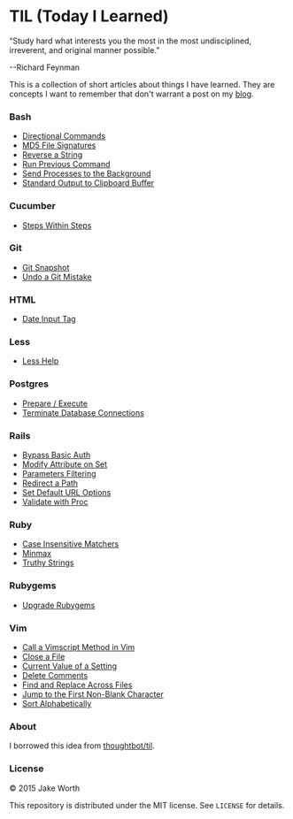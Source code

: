 # TIL (Today I Learned)

“Study hard what interests you the most in the most undisciplined, irreverent, and original manner possible.”

--Richard Feynman

This is a collection of short articles about things I have learned. They are concepts I want to remember that don't warrant a post on my [blog](http://worth-chicago.co/).

### Bash

- [Directional Commands](bash/directional-commands.md)
- [MD5 File Signatures](bash/md5-file-signatures.md)
- [Reverse a String](bash/reverse-a-string.md)
- [Run Previous Command](bash/run-previous-command.md)
- [Send Processes to the Background](bash/send-processes-to-the-background.md)
- [Standard Output to Clipboard Buffer](bash/standard-output-to-clipboard-buffer.md)

### Cucumber

- [Steps Within Steps](cucumber/steps-within-steps.md)

### Git

- [Git Snapshot](git/git-snapshot.md)
- [Undo a Git Mistake](git/undo-a-git-mistake.md)

### HTML

- [Date Input Tag](html/date-input-tag.md)

### Less

- [Less Help](less/less-help.md)

### Postgres

- [Prepare / Execute](postgres/prepare-execute.md)
- [Terminate Database Connections](postgres/terminate_database_connections.md)

### Rails

- [Bypass Basic Auth](rails/bypass-basic-auth.md)
- [Modify Attribute on Set](rails/modify-attribute-on-set.md)
- [Parameters Filtering](rails/parameters-filtering.md)
- [Redirect a Path](rails/redirect-a-path.md)
- [Set Default URL Options](rails/set-default-url-options.md)
- [Validate with Proc](rails/validate-with-proc.md)

### Ruby

- [Case Insensitive Matchers](ruby/case-insensitive-matchers.md)
- [Minmax](ruby/minmax.md)
- [Truthy Strings](ruby/truthy-strings.md)

### Rubygems

- [Upgrade Rubygems](rubygems/upgrade-rubygems.md)

### Vim

- [Call a Vimscript Method in Vim](vim/call-a-vimscript-method-in-vim.md)
- [Close a File](vim/close-a-file.md)
- [Current Value of a Setting](vim/current-value-of-a-setting.md)
- [Delete Comments](vim/delete-comments.md)
- [Find and Replace Across Files](vim/find-and-replace-across-files.md)
- [Jump to the First Non-Blank Character](vim/jump-to-the-first-non-blank-character.md)
- [Sort Alphabetically](vim/sort-alphabetically.md)

### About

I borrowed this idea from
[thoughtbot/til](https://github.com/thoughtbot/til).

### License

&copy; 2015 Jake Worth

This repository is distributed under the MIT license. See `LICENSE` for
details.


